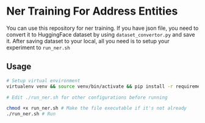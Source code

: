 # Ner Training For Address Entities

You can use this repository for ner training. If you have json file, you need to convert it to HuggingFace dataset by using `dataset_convertor.py` and save it.
After saving dataset to your local, all you need is to setup your experiment to `run_ner.sh`


## Usage
```bash
# Setup virtual environment
virtualenv venv && source venv/bin/activate && pip install -r requirements.txt

# Edit ./run_ner.sh for other configurations before running

chmod +x run_ner.sh # Make the file executable if it's not already
./run_ner.sh # Run
```
